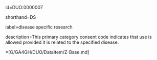 id=DUO:0000007

shorthand=DS

label=disease specific research

description=This primary category consent code indicates that use is allowed provided it is related to the specified disease.

=[G/GA4GH/DUO/DataItem/Z-Base.md]
